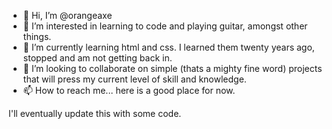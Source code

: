 - 👋 Hi, I’m @orangeaxe
- 👀 I’m interested in learning to code and playing guitar, amongst other things.
- 🌱 I’m currently learning html and css. I learned them twenty years ago, stopped and am not getting back in.
- 💞️ I’m looking to collaborate on simple (thats a mighty fine word) projects that will press my current level of skill and knowledge.
- 📫 How to reach me... here is a good place for now.

I'll eventually update this with some code.

<!---
orangeaxe/orangeaxe is a ✨ special ✨ repository because its `README.md` (this file) appears on your GitHub profile.
You can click the Preview link to take a look at your changes.
--->
